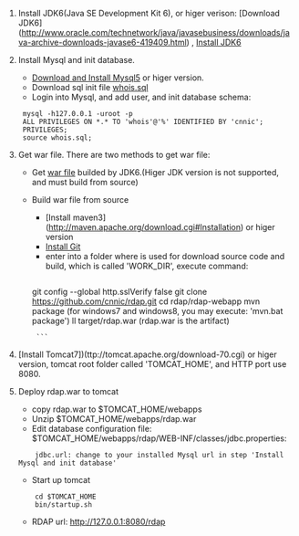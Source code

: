 1. Install JDK6(Java SE Development Kit 6), or higer verison: [Download JDK6] (http://www.oracle.com/technetwork/java/javasebusiness/downloads/java-archive-downloads-javase6-419409.html) ,  [Install JDK6](http://www.oracle.com/technetwork/java/javase/install-142943.html)
1. Install Mysql and init database.
   * [Download and Install Mysql5](http://dev.mysql.com/downloads/mysql) or higer version.  
   * Download sql init file [whois.sql](https://github.com/cnnic/rdap/blob/develop/rdap-webapp/doc/rdap.sql)
   * Login into Mysql, and add user, and init database schema: 
   ```
   	mysql -h127.0.0.1 -uroot -p
   	ALL PRIVILEGES ON *.* TO 'whois'@'%' IDENTIFIED BY 'cnnic';
   	PRIVILEGES;
   	source whois.sql;
   ```

1. Get war file. There are two methods to get war file:
   * Get [war file](https://github.com/cnnic/rdap/tree/develop/rdap-webapp/target/rdap-webapp.war) builded by JDK6.(Higer JDK version is not supported, and must build from source)
      
   * Build war file from source
      *  [Install maven3] (http://maven.apache.org/download.cgi#Installation) or higer version
      *   [Install Git](http://git-scm.com/book/en/Getting-Started-Installing-Git)
      *  enter into a folder where is used for download source code and build, which is called 'WORK_DIR', execute command:
          ```
		git  config --global http.sslVerify false 
		git clone https://github.com/cnnic/rdap.git
		cd rdap/rdap-webapp
		mvn package (for windows7 and windows8, you may execute: 'mvn.bat package')
		ll target/rdap.war (rdap.war is the artifact)

          ```
          
1. [Install Tomcat7])(ttp://tomcat.apache.org/download-70.cgi) or higer version, tomcat root folder called 'TOMCAT_HOME', and HTTP port use 8080.
1. Deploy rdap.war to tomcat
   * copy rdap.war to $TOMCAT_HOME/webapps
   * Unzip $TOMCAT_HOME/webapps/rdap.war
   * Edit database configuration file: $TOMCAT_HOME/webapps/rdap/WEB-INF/classes/jdbc.properties:
	```
		jdbc.url: change to your installed Mysql url in step 'Install Mysql and init database'
	```
   * Start up tomcat
   	```
		cd $TOMCAT_HOME
		bin/startup.sh
	```
   * RDAP url: http://127.0.0.1:8080/rdap
